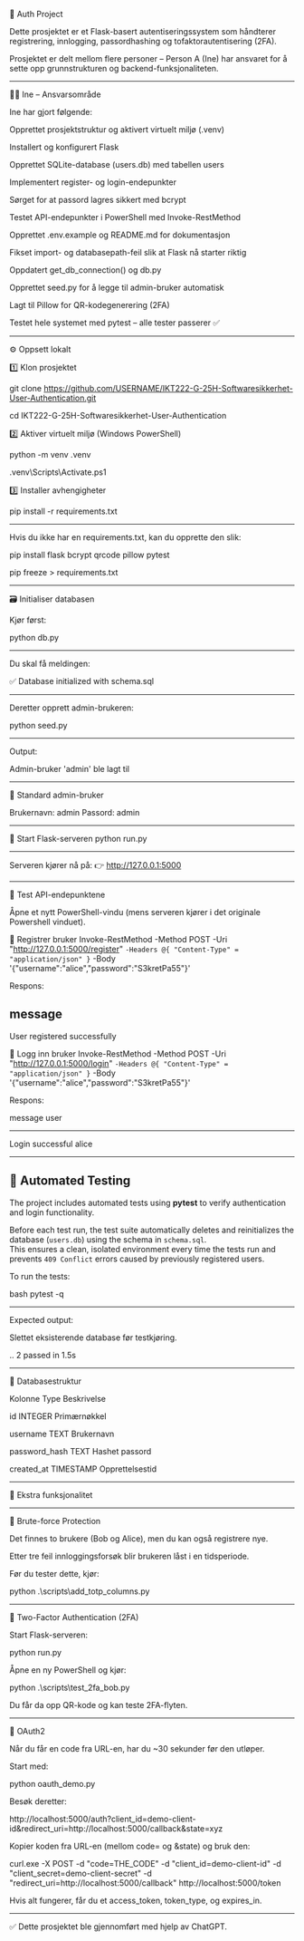 🔐 Auth Project

Dette prosjektet er et Flask-basert autentiseringssystem som håndterer registrering, innlogging, passordhashing og tofaktorautentisering (2FA).

Prosjektet er delt mellom flere personer – Person A (Ine) har ansvaret for å sette opp grunnstrukturen og backend-funksjonaliteten.

---


👩‍💻 Ine – Ansvarsområde

Ine har gjort følgende:

Opprettet prosjektstruktur og aktivert virtuelt miljø (.venv)

Installert og konfigurert Flask

Opprettet SQLite-database (users.db) med tabellen users

Implementert register- og login-endepunkter

Sørget for at passord lagres sikkert med bcrypt

Testet API-endepunkter i PowerShell med Invoke-RestMethod

Opprettet .env.example og README.md for dokumentasjon

Fikset import- og databasepath-feil slik at Flask nå starter riktig

Oppdatert get_db_connection() og db.py

Opprettet seed.py for å legge til admin-bruker automatisk

Lagt til Pillow for QR-kodegenerering (2FA)

Testet hele systemet med pytest – alle tester passerer ✅

---

⚙️ Oppsett lokalt

1️⃣ Klon prosjektet

git clone https://github.com/USERNAME/IKT222-G-25H-Softwaresikkerhet-User-Authentication.git

cd IKT222-G-25H-Softwaresikkerhet-User-Authentication

2️⃣ Aktiver virtuelt miljø (Windows PowerShell)

python -m venv .venv

.venv\Scripts\Activate.ps1

3️⃣ Installer avhengigheter

pip install -r requirements.txt

---


Hvis du ikke har en requirements.txt, kan du opprette den slik:

pip install flask bcrypt qrcode pillow pytest

pip freeze > requirements.txt

---

🗃️ Initialiser databasen

Kjør først:

python db.py

---


Du skal få meldingen:

✅ Database initialized with schema.sql

---


Deretter opprett admin-brukeren:

python seed.py

---


Output:

Admin-bruker 'admin' ble lagt til

---

👤 Standard admin-bruker

Brukernavn: admin
Passord: admin

---

🚀 Start Flask-serveren
python run.py

---


Serveren kjører nå på:
👉 http://127.0.0.1:5000

---

🧩 Test API-endepunktene

Åpne et nytt PowerShell-vindu (mens serveren kjører i det originale Powershell vinduet).

🔸 Registrer bruker
Invoke-RestMethod -Method POST -Uri "http://127.0.0.1:5000/register" `
  -Headers @{ "Content-Type" = "application/json" } `
  -Body '{"username":"alice","password":"S3kretPa55"}'


Respons:

message
-------
User registered successfully

🔸 Logg inn bruker
Invoke-RestMethod -Method POST -Uri "http://127.0.0.1:5000/login" `
  -Headers @{ "Content-Type" = "application/json" } `
  -Body '{"username":"alice","password":"S3kretPa55"}'


Respons:

message          user
-------          ----
Login successful alice

---

## 🧪 Automated Testing

The project includes automated tests using **pytest** to verify authentication and login functionality.

Before each test run, the test suite automatically deletes and reinitializes the database (`users.db`) using the schema in `schema.sql`.  
This ensures a clean, isolated environment every time the tests run and prevents `409 Conflict` errors caused by previously registered users.

To run the tests:

bash
pytest -q

---
Expected output:

 Slettet eksisterende database før testkjøring.
 
..
2 passed in 1.5s


---

🧱 Databasestruktur

Kolonne	Type	Beskrivelse

id	INTEGER	Primærnøkkel

username	TEXT	Brukernavn

password_hash	TEXT	Hashet passord

created_at	TIMESTAMP	Opprettelsestid

---

🧰 Ekstra funksjonalitet

---

🔐 Brute-force Protection

Det finnes to brukere (Bob og Alice), men du kan også registrere nye.

Etter tre feil innloggingsforsøk blir brukeren låst i en tidsperiode.

Før du tester dette, kjør:

python .\scripts\add_totp_columns.py

---

📱 Two-Factor Authentication (2FA)

Start Flask-serveren:

python run.py


Åpne en ny PowerShell og kjør:

python .\scripts\test_2fa_bob.py


Du får da opp QR-kode og kan teste 2FA-flyten.

---

🔑 OAuth2

Når du får en code fra URL-en, har du ~30 sekunder før den utløper.

Start med:

python oauth_demo.py


Besøk deretter:

http://localhost:5000/auth?client_id=demo-client-id&redirect_uri=http://localhost:5000/callback&state=xyz


Kopier koden fra URL-en (mellom code= og &state) og bruk den:

curl.exe -X POST -d "code=THE_CODE" -d "client_id=demo-client-id" -d "client_secret=demo-client-secret" -d "redirect_uri=http://localhost:5000/callback" http://localhost:5000/token


Hvis alt fungerer, får du et access_token, token_type, og expires_in.

---

✅ Dette prosjektet ble gjennomført med hjelp av ChatGPT.









